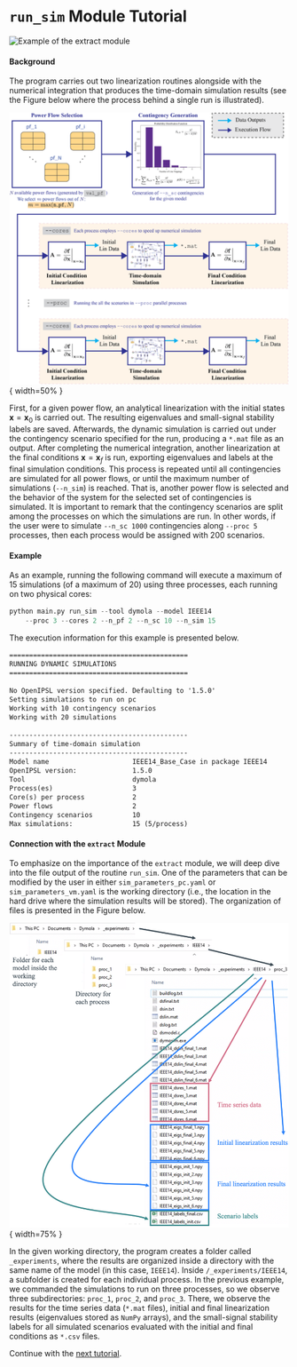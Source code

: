`run_sim` Module Tutorial
===========================

![Example of the `extract` module](figs/gif_run_sim-example.gif)

#### Background

The program carries out two linearization routines alongside with the numerical integration that produces the time-domain simulation results (see the Figure below where the process behind a single run is illustrated).

![Pipeline for time-domain simulation.](figs/fig_time-domain-simulation.png){ width=50% }

First, for a given power flow, an analytical linearization with the initial states $\mathbf{x}=\mathbf{x}_0$ is carried out. The resulting eigenvalues and small-signal stability labels are saved. Afterwards, the dynamic simulation is carried out under the contingency scenario specified for the run, producing a `*.mat` file as an output. After completing the numerical integration, another linearization at the final conditions $\mathbf{x}=\mathbf{x}_f$ is run, exporting eigenvalues and labels at the final simulation conditions. This process is repeated until all contingencies are simulated for all power flows, or until the maximum number of simulations (`--n_sim`) is reached. That is, another power flow is selected and the behavior of the system for the selected set of contingencies is simulated. It is important to remark that the contingency scenarios are split among the processes on which the simulations are run. In other words, if the user were to simulate `--n_sc 1000` contingencies along `--proc 5` processes, then each process would be assigned with 200 scenarios.

#### Example

As an example, running the following command will execute a maximum of 15 simulations (of a maximum of 20) using three processes, each running on two physical cores:

```python
python main.py run_sim --tool dymola --model IEEE14
    --proc 3 --cores 2 --n_pf 2 --n_sc 10 --n_sim 15
```

The execution information for this example is presented below.

```
=============================================
RUNNING DYNAMIC SIMULATIONS
=============================================

No OpenIPSL version specified. Defaulting to '1.5.0'
Setting simulations to run on pc
Working with 10 contingency scenarios
Working with 20 simulations

---------------------------------------------
Summary of time-domain simulation
---------------------------------------------
Model name                     IEEE14_Base_Case in package IEEE14
OpenIPSL version:              1.5.0
Tool                           dymola              
Process(es)                    3                  
Core(s) per process            2                   
Power flows                    2                   
Contingency scenarios          10                  
Max simulations:               15 (5/process)
```

#### Connection with the `extract` Module

To emphasize on the importance of the `extract` module, we will deep dive into the file output of the routine `run_sim`. One of the parameters that can be modified by the user in either `sim_parameters_pc.yaml` or `sim_parameters_vm.yaml` is the working directory (i.e., the location in the hard drive where the simulation results will be stored). The organization of files is presented in the Figure below.

![Organization of the output files in the working directory.](figs/fig_output-file-organization.png){ width=75% }

In the given working directory, the program creates a folder called `_experiments`, where the results are organized inside a directory with the same name of the model (in this case, `IEEE14`). Inside `/_experiments/IEEE14`, a subfolder is created for each individual process. In the previous example, we commanded the simulations to run on three processes, so we observe three subdirectories: `proc_1`, `proc_2`, and `proc_3`. There, we observe the results for the time series data (`*.mat` files), initial and final linearization results (eigenvalues stored as `NumPy` arrays), and the small-signal stability labels for all simulated scenarios evaluated with the initial and final conditions as `*.csv` files.

Continue with the [next tutorial](tutorial_extract.md).
